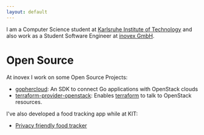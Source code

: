 ```yaml
---
layout: default
---
```


I am a Computer Science student at [Karlsruhe Institute of Technology](https://www.kit.edu) and also work as a Student Software Engineer at [inovex GmbH](https://www.inovex.de). 

# Open Source

At inovex I work on some Open Source Projects:

* [gophercloud](http://gophercloud.io/): An SDK to connect Go applications with OpenStack clouds
* [terraform-provider-openstack](https://www.terraform.io/docs/providers/openstack/index.html): Enables [terraform](https://www.terraform.io) to talk to OpenStack resources.

I've also developed a food tracking app while at KIT:
* [Privacy friendly food tracker](https://github.com/SecUSo/privacy-friendly-food-tracker)

